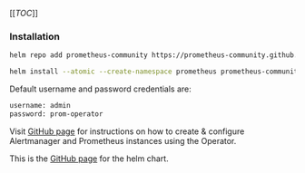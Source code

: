 [[_TOC_]]


### Installation
```bash
helm repo add prometheus-community https://prometheus-community.github.io/helm-charts

helm install --atomic --create-namespace prometheus prometheus-community/kube-prometheus-stack -f values.yml -n monitoring
```

Default username and password credentials are:
```txt
username: admin  
password: prom-operator
```


Visit [GitHub page](https://github.com/prometheus-operator/kube-prometheus) for instructions on how to create & configure Alertmanager and Prometheus instances using the Operator.

This is the [GitHub page](https://github.com/prometheus-community/helm-charts) for the helm chart.

